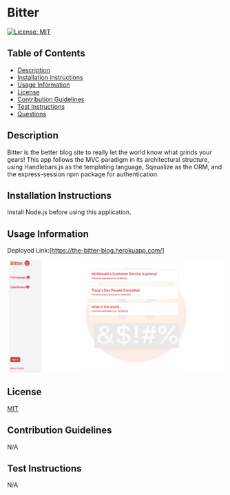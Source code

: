 # Bitter

[![License: MIT](https://img.shields.io/badge/License-MIT-yellow.svg)](https://opensource.org/licenses/MIT)

## Table of Contents
* [Description](#description)
* [Installation instructions](#installation-instructions)
* [Usage Information](#usage-information)
* [License](#license)
* [Contribution Guidelines](#contribution-guidelines)
* [Test Instructions](#test-instructions)
* [Questions](#questions)

## Description
Bitter is the better blog site to really let the world know what grinds your gears! This app follows the MVC paradigm in its architectural structure, using Handlebars.js as the templating language, Sqeualize as the ORM, and the express-session npm package for authentication. 

## Installation Instructions
Install Node.js before using this application.

## Usage Information
Deployed Link:[https://the-bitter-blog.herokuapp.com/]

![Bitter Screenshot](./public/assets/images/bitter-blog-screenshot.png)

## License
[MIT](https://opensource.org/licenses/MIT)

## Contribution Guidelines
N/A

## Test Instructions
N/A

